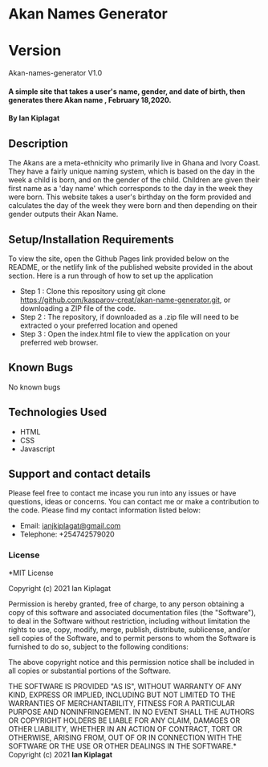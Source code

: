 # Akan Names Generator

# Version

Akan-names-generator V1.0

#### A simple site that takes a user's name, gender, and date of birth, then generates there Akan name , February 18,2020.

#### By **Ian Kiplagat**

## Description

The Akans are a meta-ethnicity who primarily live in Ghana and Ivory Coast. They have a fairly unique naming system, which is based on the day in the week a child is born, and on the gender of the child. Children are given their first name as a 'day name' which corresponds to the day in the week they were born. This website takes a user's birthday on the form provided and calculates the day of the week they were born and then depending on their gender outputs their Akan Name.

## Setup/Installation Requirements

To view the site, open the Github Pages link provided below on the README, or the netlify link of the published website provided in the about section. Here is a run through of how to set up the application

- Step 1 : Clone this repository using git clone https://github.com/kasparov-creat/akan-name-generator.git, or downloading a ZIP file of the code.
- Step 2 : The repository, if downloaded as a .zip file will need to be extracted o your preferred location and opened
- Step 3 : Open the index.html file to view the application on your preferred web browser.

## Known Bugs

No known bugs

## Technologies Used

- HTML
- CSS
- Javascript

## Support and contact details

Please feel free to contact me incase you run into any issues or have questions, ideas or concerns. You can contact me or make a contribution to the code. Please find my contact information listed below:

- Email: ianjkiplagat@gmail.com
- Telephone: +254742579020

### License

\*MIT License

Copyright (c) 2021 Ian Kiplagat

Permission is hereby granted, free of charge, to any person obtaining a copy
of this software and associated documentation files (the "Software"), to deal
in the Software without restriction, including without limitation the rights
to use, copy, modify, merge, publish, distribute, sublicense, and/or sell
copies of the Software, and to permit persons to whom the Software is
furnished to do so, subject to the following conditions:

The above copyright notice and this permission notice shall be included in all
copies or substantial portions of the Software.

THE SOFTWARE IS PROVIDED "AS IS", WITHOUT WARRANTY OF ANY KIND, EXPRESS OR
IMPLIED, INCLUDING BUT NOT LIMITED TO THE WARRANTIES OF MERCHANTABILITY,
FITNESS FOR A PARTICULAR PURPOSE AND NONINFRINGEMENT. IN NO EVENT SHALL THE
AUTHORS OR COPYRIGHT HOLDERS BE LIABLE FOR ANY CLAIM, DAMAGES OR OTHER
LIABILITY, WHETHER IN AN ACTION OF CONTRACT, TORT OR OTHERWISE, ARISING FROM,
OUT OF OR IN CONNECTION WITH THE SOFTWARE OR THE USE OR OTHER DEALINGS IN THE
SOFTWARE.\*
Copyright (c) 2021 **Ian Kiplagat**
